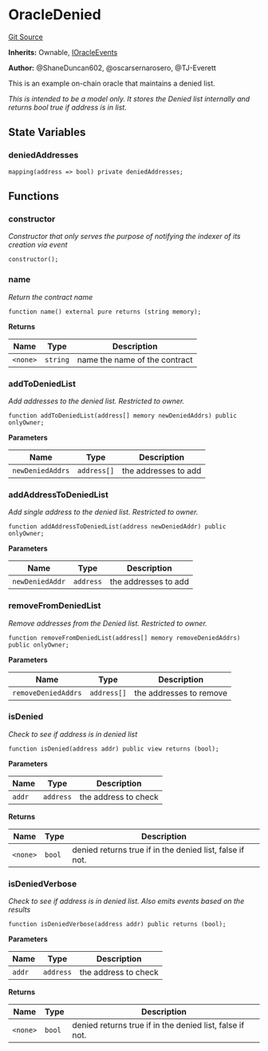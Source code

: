 # OracleDenied
[Git Source](https://github.com/thrackle-io/tron/blob/a0e7b20980bb06404eb010a144cfad3764962831/src/example/OracleDenied.sol)

**Inherits:**
Ownable, [IOracleEvents](/src/common/IEvents.sol/interface.IOracleEvents.md)

**Author:**
@ShaneDuncan602, @oscarsernarosero, @TJ-Everett

This is an example on-chain oracle that maintains a denied list.

*This is intended to be a model only. It stores the Denied list internally and returns bool true if address is in list.*


## State Variables
### deniedAddresses

```solidity
mapping(address => bool) private deniedAddresses;
```


## Functions
### constructor

*Constructor that only serves the purpose of notifying the indexer of its creation via event*


```solidity
constructor();
```

### name

*Return the contract name*


```solidity
function name() external pure returns (string memory);
```
**Returns**

|Name|Type|Description|
|----|----|-----------|
|`<none>`|`string`|name the name of the contract|


### addToDeniedList

*Add addresses to the denied list. Restricted to owner.*


```solidity
function addToDeniedList(address[] memory newDeniedAddrs) public onlyOwner;
```
**Parameters**

|Name|Type|Description|
|----|----|-----------|
|`newDeniedAddrs`|`address[]`|the addresses to add|


### addAddressToDeniedList

*Add single address to the denied list. Restricted to owner.*


```solidity
function addAddressToDeniedList(address newDeniedAddr) public onlyOwner;
```
**Parameters**

|Name|Type|Description|
|----|----|-----------|
|`newDeniedAddr`|`address`|the addresses to add|


### removeFromDeniedList

*Remove addresses from the Denied list. Restricted to owner.*


```solidity
function removeFromDeniedList(address[] memory removeDeniedAddrs) public onlyOwner;
```
**Parameters**

|Name|Type|Description|
|----|----|-----------|
|`removeDeniedAddrs`|`address[]`|the addresses to remove|


### isDenied

*Check to see if address is in denied list*


```solidity
function isDenied(address addr) public view returns (bool);
```
**Parameters**

|Name|Type|Description|
|----|----|-----------|
|`addr`|`address`|the address to check|

**Returns**

|Name|Type|Description|
|----|----|-----------|
|`<none>`|`bool`|denied returns true if in the denied list, false if not.|


### isDeniedVerbose

*Check to see if address is in denied list. Also emits events based on the results*


```solidity
function isDeniedVerbose(address addr) public returns (bool);
```
**Parameters**

|Name|Type|Description|
|----|----|-----------|
|`addr`|`address`|the address to check|

**Returns**

|Name|Type|Description|
|----|----|-----------|
|`<none>`|`bool`|denied returns true if in the denied list, false if not.|


